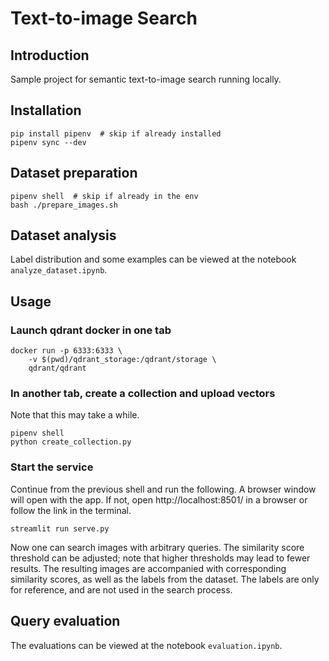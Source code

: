 # Text-to-image Search

## Introduction

Sample project for semantic text-to-image search running locally.

## Installation

```
pip install pipenv  # skip if already installed
pipenv sync --dev
```

## Dataset preparation

```
pipenv shell  # skip if already in the env
bash ./prepare_images.sh
```

## Dataset analysis

Label distribution and some examples can be viewed at the notebook `analyze_dataset.ipynb`.

## Usage

### Launch qdrant docker in one tab

```
docker run -p 6333:6333 \
    -v $(pwd)/qdrant_storage:/qdrant/storage \
    qdrant/qdrant
```

### In another tab, create a collection and upload vectors

Note that this may take a while.

```
pipenv shell
python create_collection.py
```

### Start the service

Continue from the previous shell and run the following.
A browser window will open with the app.
If not, open http://localhost:8501/ in a browser or follow the link in the terminal.

```
streamlit run serve.py
```

Now one can search images with arbitrary queries.
The similarity score threshold can be adjusted; note that higher thresholds may lead to fewer results.
The resulting images are accompanied with corresponding similarity scores, as well as the labels from the dataset.
The labels are only for reference, and are not used in the search process.

## Query evaluation

The evaluations can be viewed at the notebook `evaluation.ipynb`.
